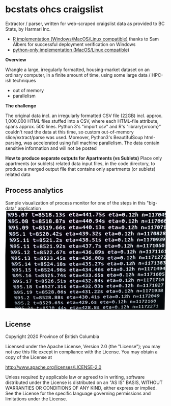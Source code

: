 # bcstats ohcs craigslist
Extractor / parser, written for web-scraped craigslist data as provided to BC Stats, by Harmari Inc.
* [R implementation (Windows/MacOS/Linux compatible)](https://github.com/bcgov/bcstats_ohcs_craigslist/tree/master/R) thanks to Sam Albers for successful deployment verification on Windows
* [python-only implementation (MacOS/Linux compatible)](https://github.com/bcgov/bcstats_ohcs_craigslist/tree/master/py)

**Overview**

Wrangle a large, irregularly formatted, housing-market dataset on an ordinary computer, in a finite amount of time, using some large data / HPC-ish techniques
* out of memory
* parallelism

**The challenge**

The original data incl. an irregularly formatted CSV file (22GB) incl. approx. 1,000,000 HTML files stuffed into a CSV, where each HTML-file attribute, spans approx. 500 lines. Python 3's "import csv" and R's "library{vroom}" couldn't read the data at this time, so custom out-of-memory slice/extract/parse was used. Moreover, Python3's BeautifulSoup html-parsing, was accelerated using full machine parallelism. The data contain sensitive information and will not be posted

**How to produce separate outputs for Apartments (vs Sublets)**
Place only apartments (or sublets) related data input files, in the code directory, to produce a merged output file that contains only apartments (or sublets) related data

## Process analytics
Sample visualization of process monitor for one of the steps in this "big-data" application
![Process analytics](img/process_analytics.jpg)

## License

Copyright 2020 Province of British Columbia

Licensed under the Apache License, Version 2.0 (the "License");
you may not use this file except in compliance with the License.
You may obtain a copy of the License at

   http://www.apache.org/licenses/LICENSE-2.0

Unless required by applicable law or agreed to in writing, software
distributed under the License is distributed on an "AS IS" BASIS,
WITHOUT WARRANTIES OR CONDITIONS OF ANY KIND, either express or implied.
See the License for the specific language governing permissions and limitations under the License.
